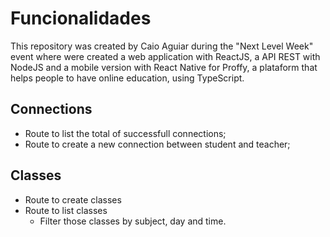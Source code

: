 # Funcionalidades
This repository was created by Caio Aguiar during the "Next Level Week" event where were created a web application with ReactJS, a API REST with NodeJS and a mobile version with React Native for Proffy, a plataform that helps people to have online education, using TypeScript.

## Connections

- Route to list the total of successfull connections;
- Route to create a new connection between student and teacher;

## Classes

- Route to create classes
- Route to list classes
    - Filter those classes by subject, day and time.